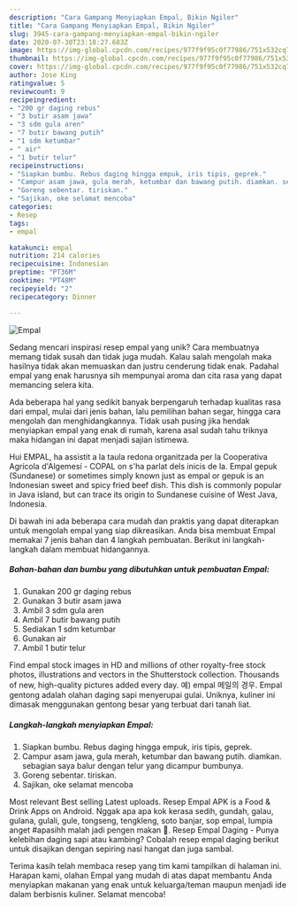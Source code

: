 ```yaml
---
description: "Cara Gampang Menyiapkan Empal, Bikin Ngiler"
title: "Cara Gampang Menyiapkan Empal, Bikin Ngiler"
slug: 3945-cara-gampang-menyiapkan-empal-bikin-ngiler
date: 2020-07-30T23:18:27.683Z
image: https://img-global.cpcdn.com/recipes/977f9f95c0f77986/751x532cq70/empal-foto-resep-utama.jpg
thumbnail: https://img-global.cpcdn.com/recipes/977f9f95c0f77986/751x532cq70/empal-foto-resep-utama.jpg
cover: https://img-global.cpcdn.com/recipes/977f9f95c0f77986/751x532cq70/empal-foto-resep-utama.jpg
author: Jose King
ratingvalue: 5
reviewcount: 9
recipeingredient:
- "200 gr daging rebus"
- "3 butir asam jawa"
- "3 sdm gula aren"
- "7 butir bawang putih"
- "1 sdm ketumbar"
- " air"
- "1 butir telur"
recipeinstructions:
- "Siapkan bumbu. Rebus daging hingga empuk, iris tipis, geprek."
- "Campur asam jawa, gula merah, ketumbar dan bawang putih. diamkan. sebagian saya balur dengan telur yang dicampur bumbunya."
- "Goreng sebentar. tiriskan."
- "Sajikan, oke selamat mencoba"
categories:
- Resep
tags:
- empal

katakunci: empal 
nutrition: 214 calories
recipecuisine: Indonesian
preptime: "PT36M"
cooktime: "PT48M"
recipeyield: "2"
recipecategory: Dinner

---
```



![Empal](https://img-global.cpcdn.com/recipes/977f9f95c0f77986/751x532cq70/empal-foto-resep-utama.jpg)

Sedang mencari inspirasi resep empal yang unik? Cara membuatnya memang tidak susah dan tidak juga mudah. Kalau salah mengolah maka hasilnya tidak akan memuaskan dan justru cenderung tidak enak. Padahal empal yang enak harusnya sih mempunyai aroma dan cita rasa yang dapat memancing selera kita.

Ada beberapa hal yang sedikit banyak berpengaruh terhadap kualitas rasa dari empal, mulai dari jenis bahan, lalu pemilihan bahan segar, hingga cara mengolah dan menghidangkannya. Tidak usah pusing jika hendak menyiapkan empal yang enak di rumah, karena asal sudah tahu triknya maka hidangan ini dapat menjadi sajian istimewa.

Hui EMPAL, ha assistit a la taula redona organitzada per la Cooperativa Agrícola d&#39;Algemesí - COPAL on s&#39;ha parlat dels inicis de la. Empal gepuk (Sundanese) or sometimes simply known just as empal or gepuk is an Indonesian sweet and spicy fried beef dish. This dish is commonly popular in Java island, but can trace its origin to Sundanese cuisine of West Java, Indonesia.


Di bawah ini ada beberapa cara mudah dan praktis yang dapat diterapkan untuk mengolah empal yang siap dikreasikan. Anda bisa membuat Empal memakai 7 jenis bahan dan 4 langkah pembuatan. Berikut ini langkah-langkah dalam membuat hidangannya.

<!--inarticleads1-->

##### Bahan-bahan dan bumbu yang dibutuhkan untuk pembuatan Empal:

1. Gunakan 200 gr daging rebus
1. Gunakan 3 butir asam jawa
1. Ambil 3 sdm gula aren
1. Ambil 7 butir bawang putih
1. Sediakan 1 sdm ketumbar
1. Gunakan  air
1. Ambil 1 butir telur


Find empal stock images in HD and millions of other royalty-free stock photos, illustrations and vectors in the Shutterstock collection. Thousands of new, high-quality pictures added every day. 예) empal 메일의 경우. Empal gentong adalah olahan daging sapi menyerupai gulai. Uniknya, kuliner ini dimasak menggunakan gentong besar yang terbuat dari tanah liat. 

<!--inarticleads2-->

##### Langkah-langkah menyiapkan Empal:

1. Siapkan bumbu. Rebus daging hingga empuk, iris tipis, geprek.
1. Campur asam jawa, gula merah, ketumbar dan bawang putih. diamkan. sebagian saya balur dengan telur yang dicampur bumbunya.
1. Goreng sebentar. tiriskan.
1. Sajikan, oke selamat mencoba


Most relevant Best selling Latest uploads. Resep Empal APK is a Food &amp; Drink Apps on Android. Nggak apa apa kok kerasa sedih, gundah, galau, gulana, gulali, gule, tongseng, tengkleng, soto banjar, sop empal, lumpia anget #apasihh malah jadi pengen makan 🤣. Resep Empal Daging - Punya kelebihan daging sapi atau kambing? Cobalah resep empal daging berikut untuk disajikan dengan sepiring nasi hangat dan juga sambal. 

Terima kasih telah membaca resep yang tim kami tampilkan di halaman ini. Harapan kami, olahan Empal yang mudah di atas dapat membantu Anda menyiapkan makanan yang enak untuk keluarga/teman maupun menjadi ide dalam berbisnis kuliner. Selamat mencoba!
